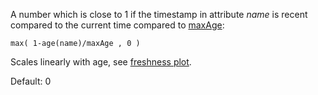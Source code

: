 A number which is close to 1 if the timestamp in attribute *name* is recent compared to the current time compared to [maxAge](https://docs.vespa.ai/en/reference/rank-feature-configuration.html#freshness):

`max( 1-age(name)/maxAge , 0 )`

Scales linearly with age, see [freshness plot](https://docs.vespa.ai/en/reference/rank-features.html#freshness).

Default: 0